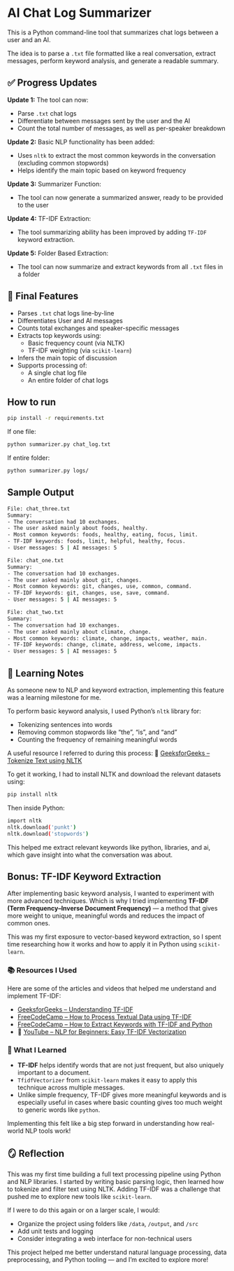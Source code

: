 # AI Chat Log Summarizer

This is a Python command-line tool that summarizes chat logs between a user and an AI. 

The idea is to parse a `.txt` file formatted like a real conversation, extract messages, perform keyword analysis, and generate a readable summary.

## ✅ Progress Updates

**Update 1:**
The tool can now:
- Parse `.txt` chat logs
- Differentiate between messages sent by the user and the AI
- Count the total number of messages, as well as per-speaker breakdown

**Update 2:** 
Basic NLP functionality has been added:
- Uses `nltk` to extract the most common keywords in the conversation (excluding common stopwords)
- Helps identify the main topic based on keyword frequency

**Update 3:**
Summarizer Function:
- The tool can now generate a summarized answer, ready to be provided to the user

**Update 4:**
TF-IDF Extraction:
- The tool summarizing ability has been improved by adding `TF-IDF` keyword extraction.

**Update 5:**
Folder Based Extraction:
- The tool can now summarize and extract keywords from all `.txt` files in a folder

## 🚀 Final Features

- Parses `.txt` chat logs line-by-line
- Differentiates User and AI messages
- Counts total exchanges and speaker-specific messages
- Extracts top keywords using:
  - Basic frequency count (via NLTK)
  - TF-IDF weighting (via `scikit-learn`)
- Infers the main topic of discussion
- Supports processing of:
  - A single chat log file
  - An entire folder of chat logs

## How to run
```bash
pip install -r requirements.txt
```

If one file:
```bash
python summarizer.py chat_log.txt 
```

If entire folder:
```bash
python summarizer.py logs/
```

## Sample Output
```bash
File: chat_three.txt
Summary:
- The conversation had 10 exchanges.
- The user asked mainly about foods, healthy.
- Most common keywords: foods, healthy, eating, focus, limit.
- TF-IDF keywords: foods, limit, helpful, healthy, focus.
- User messages: 5 | AI messages: 5

File: chat_one.txt
Summary:
- The conversation had 10 exchanges.
- The user asked mainly about git, changes.
- Most common keywords: git, changes, use, common, command.
- TF-IDF keywords: git, changes, use, save, command.
- User messages: 5 | AI messages: 5

File: chat_two.txt
Summary:
- The conversation had 10 exchanges.
- The user asked mainly about climate, change.
- Most common keywords: climate, change, impacts, weather, main.
- TF-IDF keywords: change, climate, address, welcome, impacts.
- User messages: 5 | AI messages: 5
```

## 🧠 Learning Notes

As someone new to NLP and keyword extraction, implementing this feature was a learning milestone for me.

To perform basic keyword analysis, I used Python’s `nltk` library for:
- Tokenizing sentences into words
- Removing common stopwords like “the”, “is”, and “and”
- Counting the frequency of remaining meaningful words

A useful resource I referred to during this process:
🔗 [GeeksforGeeks – Tokenize Text using NLTK](https://www.geeksforgeeks.org/tokenize-text-using-nltk-python/)

To get it working, I had to install NLTK and download the relevant datasets using:
```bash
pip install nltk
```
Then inside Python:
```bash
import nltk
nltk.download('punkt')
nltk.download('stopwords')
```
This helped me extract relevant keywords like python, libraries, and ai, which gave insight into what the conversation was about.

## Bonus: TF-IDF Keyword Extraction

After implementing basic keyword analysis, I wanted to experiment with more advanced techniques. Which is why I tried implementing **TF-IDF (Term Frequency–Inverse Document Frequency)** — a method that gives more weight to unique, meaningful words and reduces the impact of common ones.

This was my first exposure to vector-based keyword extraction, so I spent time researching how it works and how to apply it in Python using `scikit-learn`.

### 📚 Resources I Used

Here are some of the articles and videos that helped me understand and implement TF-IDF:

- [GeeksforGeeks – Understanding TF-IDF](https://www.geeksforgeeks.org/understanding-tf-idf-term-frequency-inverse-document-frequency/)
- [FreeCodeCamp – How to Process Textual Data using TF-IDF](https://www.freecodecamp.org/news/how-to-process-textual-data-using-tf-idf-in-python-cd2bbc0a94a3/)
- [FreeCodeCamp – How to Extract Keywords with TF-IDF and Python](https://www.freecodecamp.org/news/how-to-extract-keywords-from-text-with-tf-idf-and-pythons-scikit-learn-b2a0f3d7e667/)
- 🎥 [YouTube – NLP for Beginners: Easy TF-IDF Vectorization](https://youtu.be/R1XeaYfVo6s?si=lsMf4gmj7E9jh_x8)

### 🧪 What I Learned

- **TF-IDF** helps identify words that are not just frequent, but also uniquely important to a document.
- `TfidfVectorizer` from `scikit-learn` makes it easy to apply this technique across multiple messages.
- Unlike simple frequency, TF-IDF gives more meaningful keywords and is especially useful in cases where basic counting gives too much weight to generic words like `python`.

Implementing this felt like a big step forward in understanding how real-world NLP tools work!

## 🪞 Reflection

This was my first time building a full text processing pipeline using Python and NLP libraries. I started by writing basic parsing logic, then learned how to tokenize and filter text using NLTK. Adding TF-IDF was a challenge that pushed me to explore new tools like `scikit-learn`.

If I were to do this again or on a larger scale, I would:
- Organize the project using folders like `/data`, `/output`, and `/src`
- Add unit tests and logging
- Consider integrating a web interface for non-technical users

This project helped me better understand natural language processing, data preprocessing, and Python tooling — and I’m excited to explore more!